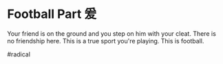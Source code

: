 # Football Part 爰

Your friend is on the ground and you step on him with your cleat. There is no friendship here. This is a true sport you're playing. This is football.

#radical
